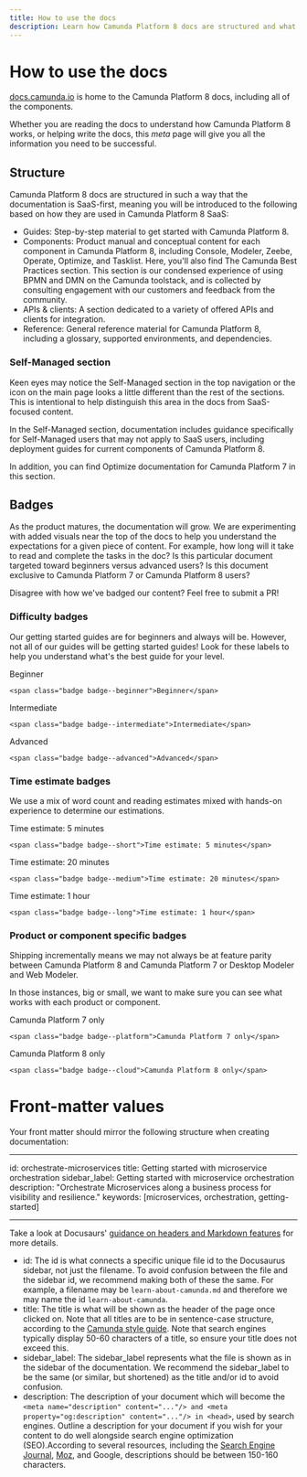 ```yaml
---
title: How to use the docs
description: Learn how Camunda Platform 8 docs are structured and what you can expect when using the docs
---
```


# How to use the docs

[docs.camunda.io](https://docs.camunda.io) is home to the Camunda Platform 8 docs, including all of the components.

Whether you are reading the docs to understand how Camunda Platform 8 works, or helping write the docs, this _meta_ page will give you all the information you need to be successful.

## Structure

Camunda Platform 8 docs are structured in such a way that the documentation is SaaS-first, meaning you will be introduced to the following based on how they are used in Camunda Platform 8 SaaS:

- Guides: Step-by-step material to get started with Camunda Platform 8.
- Components: Product manual and conceptual content for each component in Camunda Platform 8, including Console, Modeler, Zeebe, Operate, Optimize, and Tasklist. Here, you'll also find The Camunda Best Practices section. This section is our condensed experience of using BPMN and DMN on the Camunda toolstack, and is collected by consulting engagement with our customers and feedback from the community.
- APIs & clients: A section dedicated to a variety of offered APIs and clients for integration.
- Reference: General reference material for Camunda Platform 8, including a glossary, supported environments, and dependencies.

### Self-Managed section

Keen eyes may notice the Self-Managed section in the top navigation or the icon on the main page looks a little different than the rest of the sections. This is intentional to help distinguish this area in the docs from SaaS-focused content.

In the Self-Managed section, documentation includes guidance specifically for Self-Managed users that may not apply to SaaS users, including deployment guides for current components of Camunda Platform 8.

In addition, you can find Optimize documentation for Camunda Platform 7 in this section.

## Badges

As the product matures, the documentation will grow. We are experimenting with added visuals near the top of the docs to help you understand the expectations for a given piece of content. For example, how long will it take to read and complete the tasks in the doc? Is this particular document targeted toward beginners versus advanced users? Is this document exclusive to Camunda Platform 7 or Camunda Platform 8 users?

Disagree with how we've badged our content? Feel free to submit a PR!

### Difficulty badges

Our getting started guides are for beginners and always will be. However, not all of our guides will be getting started guides! Look for these labels to help you understand what's the best guide for your level.

<span class="badge badge--beginner">Beginner</span>

`<span class="badge badge--beginner">Beginner</span>`

<span class="badge badge--intermediate">Intermediate</span>

`<span class="badge badge--intermediate">Intermediate</span>`

<span class="badge badge--advanced">Advanced</span>

`<span class="badge badge--advanced">Advanced</span>`

### Time estimate badges

We use a mix of word count and reading estimates mixed with hands-on experience to determine our estimations.

<span class="badge badge--short">Time estimate: 5 minutes</span>

`<span class="badge badge--short">Time estimate: 5 minutes</span>`

<span class="badge badge--medium">Time estimate: 20 minutes</span>

`<span class="badge badge--medium">Time estimate: 20 minutes</span>`

<span class="badge badge--long">Time estimate: 1 hour</span>

`<span class="badge badge--long">Time estimate: 1 hour</span>`

### Product or component specific badges

Shipping incrementally means we may not always be at feature parity between Camunda Platform 8 and Camunda Platform 7 or Desktop Modeler and Web Modeler.

In those instances, big or small, we want to make sure you can see what works with each product or component.

<span class="badge badge--platform">Camunda Platform 7 only</span>

`<span class="badge badge--platform">Camunda Platform 7 only</span>`

<span class="badge badge--cloud">Camunda Platform 8 only</span>

`<span class="badge badge--cloud">Camunda Platform 8 only</span>`

# Front-matter values

Your front matter should mirror the following structure when creating documentation:

---

id: orchestrate-microservices
title: Getting started with microservice orchestration
sidebar_label: Getting started with microservice orchestration
description: "Orchestrate Microservices along a business process for visibility and resilience."
keywords: [microservices, orchestration, getting-started]

---

Take a look at Docusaurs' [guidance on headers and Markdown features](https://docusaurus.io/docs/api/plugins/@docusaurus/plugin-content-docs#markdown-front-matter) for more details.

- id: The id is what connects a specific unique file id to the Docusaurus sidebar, not just the filename. To avoid confusion between the file and the sidebar id, we recommend making both of these the same. For example, a filename may be `learn-about-camunda.md` and therefore we may name the id `learn-about-camunda`.
- title: The title is what will be shown as the header of the page once clicked on. Note that all titles are to be in sentence-case structure, according to the [Camunda style guide](https://camunda.com/brand/writing-style-guide/). Note that search engines typically display 50-60 characters of a title, so ensure your title does not exceed this.
- sidebar_label: The sidebar_label represents what the file is shown as in the sidebar of the documentation. We recommend the sidebar_label to be the same (or similar, but shortened) as the title and/or id to avoid confusion.
- description: The description of your document which will become the `<meta name="description" content="..."/> and <meta property="og:description" content="..."/> in <head>`, used by search engines. Outline a description for your document if you wish for your content to do well alongside search engine optimization (SEO).According to several resources, including the [Search Engine Journal](https://www.searchenginejournal.com/on-page-seo/optimize-meta-description/), [Moz](https://moz.com/learn/seo/meta-description), and Google, descriptions should be between 150-160 characters.
